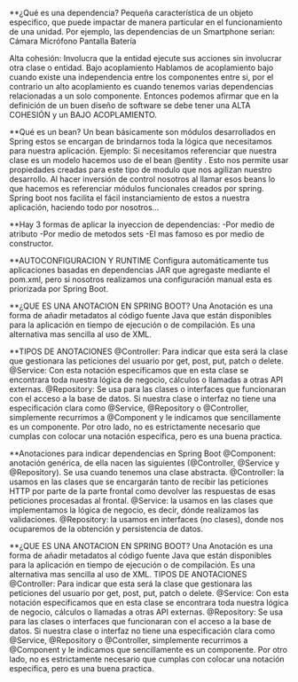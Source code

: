 **¿Qué es una dependencia?
Pequeña característica de un objeto especifico, que puede impactar de manera particular en el funcionamiento de una unidad.
Por ejemplo, las dependencias de un Smartphone serian:
Cámara
Micrófono
Pantalla
Batería

Alta cohesión: Involucra que la entidad ejecute sus acciones sin involucrar otra clase o entidad.
Bajo acoplamiento Hablamos de acoplamiento bajo cuando existe una independencia entre los componentes entre si, por el contrario un 
alto acoplamiento es cuando tenemos varias dependencias relacionadas a un solo componente.
Entonces podemos afirmar que en la definición de un buen diseño de software se debe tener una ALTA COHESIÓN y un BAJO ACOPLAMIENTO.

**Qué es un bean? 
Un bean básicamente son módulos desarrollados en Spring estos se encargan de brindarnos toda la lógica que necesitamos para nuestra aplicación. Ejemplo: Si necesitamos referenciar que nuestra clase es un modelo hacemos uso de el bean @entity . Esto nos permite usar propiedades creadas para este tipo de modulo que nos agilizan nuestro desarrollo. Al hacer inversión de control nosotros al llamar esos beans lo que hacemos es referenciar módulos funcionales creados por spring. Spring boot nos facilita el fácil instanciamiento de estos a nuestra aplicación, haciendo todo por nosotros…

**Hay 3 formas de aplicar la inyeccion de dependencias:
-Por medio de atributo
-Por medio de metodos sets
-El mas famoso es por medio de constructor.

**AUTOCONFIGURACION Y RUNTIME
Configura automáticamente tus aplicaciones basadas en dependencias JAR que agregaste mediante el pom.xml, pero si nosotros realizamos una configuración manual esta es priorizada por Spring Boot.

**¿QUE ES UNA ANOTACION EN SPRING BOOT?
Una Anotación es una forma de añadir metadatos al código fuente Java que están disponibles para la aplicación en tiempo de ejecución o de compilación. Es una alternativa mas sencilla al uso de XML.

**TIPOS DE ANOTACIONES
@Controller: Para indicar que esta será la clase que gestionara las peticiones del usuario por get, post, put, patch o delete.
@Service: Con esta notación especificamos que en esta clase se encontrara toda nuestra lógica de negocio, cálculos o llamadas a otras API externas.
@Repository: Se usa para las clases o interfaces que funcionaran con el acceso a la base de datos.
Si nuestra clase o interfaz no tiene una especificación clara como @Service, @Repository o @Controller, simplemente recurrimos a @Component y le indicamos que sencillamente es un componente.
Por otro lado, no es estrictamente necesario que cumplas con colocar una notación especifica, pero es una buena practica.

**Anotaciones para indicar dependencias en Spring Boot
@Component: anotación genérica, de ella nacen las siguientes (@Controller, @Service y @Repository). Se usa cuando tenemos una clase abstracta.
@Controller: la usamos en las clases que se encargarán tanto de recibir las peticiones HTTP por parte de la parte frontal como devolver las respuestas de esas peticiones procesadas al frontal.
@Service: la usamos en las clases que implementamos la lógica de negocio, es decir, dónde realizamos las validaciones.
@Repository: la usamos en interfaces (no clases), donde nos ocuparemos de la obtención y persistencia de datos.

**¿QUE ES UNA ANOTACION EN SPRING BOOT?
Una Anotación es una forma de añadir metadatos al código fuente Java que están disponibles para la aplicación en tiempo de ejecución o de compilación. Es una alternativa mas sencilla al uso de XML.
TIPOS DE ANOTACIONES
@Controller: Para indicar que esta será la clase que gestionara las peticiones del usuario por get, post, put, patch o delete.
@Service: Con esta notación especificamos que en esta clase se encontrara toda nuestra lógica de negocio, cálculos o llamadas a otras API externas.
@Repository: Se usa para las clases o interfaces que funcionaran con el acceso a la base de datos.
Si nuestra clase o interfaz no tiene una especificación clara como @Service, @Repository o @Controller, simplemente recurrimos a @Component y le indicamos que sencillamente es un componente.
Por otro lado, no es estrictamente necesario que cumplas con colocar una notación especifica, pero es una buena practica.